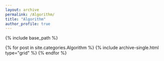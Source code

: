 ```yaml
---
layout: archive
permalink: /Algorithm/
title: "Algorithm"
author_profile: true
---
```


{% include base_path %}


  <div class="grid__wrapper">
  {% for post in site.categories.Algorithm %}
    {% include archive-single.html type="grid" %}
  {% endfor %}
  </div>
